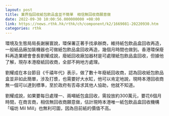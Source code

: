 ```yaml
---
layout: post
title: 業界指回收紙包飲品盒並不簡單　相信無回收商願意做
date: 2022-09-30 10:00:56.000000000 +08:00
link: https://news.rthk.hk/rthk/ch/component/k2/1669081-20220930.htm
categories: rthk
---
```


環境及生態局局長謝展寰說，環保署正著手找承辦商，維持紙包飲品盒回收再造，一般紙品廠加裝機器也可做紙包飲品盒回收再造，幾個月時間也做到。香港環保廢料再造業總會會長劉耀成說，廢紙回收廠加器材是可處理紙包飲品盒回收，但據他了解，現存本港廢紙回收商，全部不夠地方處理。

劉耀成在本台節目《千禧年代》表示，做了數十年廢紙回收商，認為回收紙包飲品盒並非如此簡單，涉及打漿，也需要好大水缸，他可以肯定地說，現時本港回收商無一個可以達到標準，至於政府有否尋求其他人協助，他就不知道。

劉耀成說，如果要每日處理一、兩噸紙包盒回收，需投放約300萬元，要花6個月時間，在商言商，相信無回收商願意做，估計現時本港唯一紙包飲品盒回收機構「喵坊 Mil Mill」也無利可圖，因為目前紙的價值不高。

